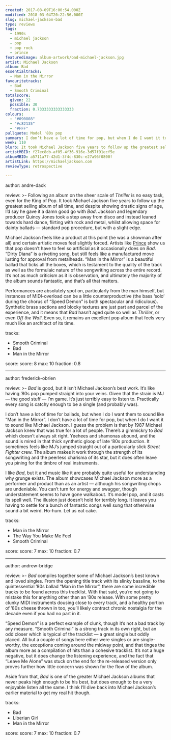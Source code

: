 ```yaml
---
created: 2017-08-09T16:00:54.000Z
modified: 2018-03-04T20:22:56.000Z
slug: michael-jackson-bad
type: reviews
tags:
  - 1990s
  - michael jackson
  - pop
  - pop rock
  - prince
featuredimage: album-artwork/bad-michael-jackson.jpg
artist: Michael Jackson
album: Bad
essentialtracks:
  - Man in the Mirror
favouritetracks:
  - Bad
  - Smooth Criminal
totalscore:
  given: 22
  possible: 30
  fraction: 0.7333333333333333
colours:
  - "#090808"
  - "#c82135"
  - "#FFF"
pullquote: Model '80s pop
summary: I don’t have a lot of time for pop, but when I do I want it to sound like Michael Jackson. I guess the problem is that by 1987 Michael Jackson knew that was true for a lot of people. There’s a gimmickry to Bad which doesn’t always sit right.
week: 110
blurb: It took Michael Jackson five years to follow up the greatest selling album of all time, and despite showing signs of age, Bad gave it a damn good go.
artistMBID: f27ec8db-af05-4f36-916e-3d57f91ecf5e
albumMBID: a5711a77-42d1-3f4c-830c-e27a96f0800f
artistLink: https://michaeljackson.com
reviewType: retrospective

---
```


author: andre-dack

review: >-
  Following an album on the sheer scale of *Thriller* is no easy task, even for the King of Pop. It took Michael Jackson five years to follow up the greatest selling album of all time, and despite showing drastic signs of age, I’d say he gave it a damn good go with *Bad*. Jackson and legendary producer Quincy Jones took a step away from disco and instead leaned towards hard dance, flirting with rock and metal, whilst allowing space for dainty ballads — standard pop procedure, but with a slight edge. 
  
  Michael Jackson feels like a product at this point (he was a showman after all) and certain artistic moves feel slightly forced. Artists like [Prince](/reviews/prince-purple-rain/) show us that pop doesn’t have to feel so artificial as it occasionally does on *Bad*. “Dirty Diana” is a riveting song, but still feels like a manufactured move lusting for approval from metalheads. “Man in the Mirror” is a beautiful ballad that ticks all the boxes, which is testament to the quality of the track as well as the formulaic nature of the songwriting across the entire record. It’s not as much criticism as it is observation, and ultimately the majority of the album sounds fantastic, and that’s all that matters. 
  
  Performances are absolutely spot on, particularly from the man himself, but instances of MIDI-overload can be a little counterproductive (the bass ‘solo’ during the chorus of “Speed Demon” is both spectacular and ridiculous). Synthetic brass sections and blocky textures are just part and parcel of the experience, and it means that *Bad* hasn’t aged quite so well as *Thriller*, or even *Off the Wall*. Even so, it remains an excellent pop album that feels very much like an architect of its time.

tracks:
  - Smooth Criminal
  - ­­Bad
  - ­­Man in the Mirror

score:
  score: 8
  max: 10
  fraction: 0.8

---
author: frederick-obrien

review: >-
  *Bad* is good, but it isn’t Michael Jackson’s best work. It’s like having ’80s pop pumped straight into your veins. Given that the strain is MJ — the good stuff — I’m game. It’s just terribly easy to listen to. Practically every song is catchy enough to be a single (and probably was). 
  
  I don’t have a lot of time for ballads, but when I do I want them to sound like “Man in the Mirror”. I don’t have a lot of time for pop, but when I do I want it to sound like Michael Jackson. I guess the problem is that by 1987 Michael Jackson knew that was true for a lot of people. There’s a gimmickry to *Bad* which doesn’t always sit right. Yeehees and shamonas abound, and the sound is mired in that thick synthetic gloop of late ‘80s production. It sometimes feels like MJ’s jumped straight out of a particularly slick *Street Fighter* crew. The album makes it work through the strength of its songwriting and the peerless charisma of its star, but it does often leave you pining for the timbre of real instruments.

  I like *Bad*, but it and music like it are probably quite useful for understanding why grunge exists. The album showcases Michael Jackson more as a performer and product than as an artist — although his songwriting chops are undeniable. You can’t turn for energy and swagger, though understatement seems to have gone walkabout. It’s model pop, and it casts its spell well. The illusion just doesn’t hold for terribly long. It leaves you having to settle for a bunch of fantastic songs well sung that otherwise sound a bit weird. Ho-hum. Let us eat cake.

tracks:
  - Man in the Mirror
  - ­­The Way You Make Me Feel
  - ­­Smooth Criminal

score:
  score: 7
  max: 10
  fraction: 0.7

---
author: andrew-bridge

review: >-
  *Bad* compiles together some of Michael Jackson’s best known and loved singles. From the opening title track with its slinky bassline, to the quintessential ’80s ballad “Man in the Mirror”, there are some incredible tracks to be found across this tracklist. With that said, you’re not going to mistake this for anything other than an ’80s release. With some pretty clunky MIDI instruments dousing close to every track, and a healthy portion of ’80s cheese thrown in too, you’ll likely contract chronic nostalgia for the decade even if you had no part in it. 
  
  “Speed Demon” is a perfect example of clunk, though it’s not a bad track by any measure. “Smooth Criminal” is a strong track in its own right, but an odd closer which is typical of the tracklist — a great single but oddly placed. All but a couple of songs here either were singles or are single-worthy, the exceptions coming around the midway point, and that tinges the album more as a compilation of hits than a cohesive tracklist. It’s not a huge negative, but it does change the listening experience, and the fact that “Leave Me Alone” was stuck on the end for the re-released version only proves further how little concern was shown for the flow of the album. 
  
  Aside from that, *Bad* is one of the greater Michael Jackson albums that never peaks high enough to be his best, but does enough to be a very enjoyable listen all the same. I think I’ll dive back into Michael Jackson’s earlier material to get my real hit though.

tracks:
  - Bad
  - ­­Liberian Girl
  - ­­Man in the Mirror

score:
  score: 7
  max: 10
  fraction: 0.7

